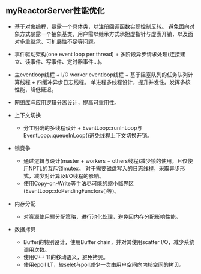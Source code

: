 ## myReactorServer性能优化
* 基于对象编程，暴露一个具体类，以注册回调函数实现控制反转。
避免面向对象方式暴露一个抽象基类，用户需以继承方式承担虚指针与虚表开销，以及面对多重继承、可扩展性不足等问题。
* 事件驱动架构(one event loop per thread) + 多阶段异步请求处理(连接建立、读事件、写事件、定时器事件...)。
* 主eventloop线程 + I/O worker eventloop线程 + 基于阻塞队列的任务队列计算线程 + 四缓冲异步日志线程。
单进程多线程设计，提升并发性。发挥多核性能，降低延迟。
* 网络库与应用逻辑分离设计，提高可重用性。

* 上下文切换
    * 分工明确的多线程设计 + EventLoop::runInLoop与EventLoop::queueInLoop()避免线程上下文切换开销。
* 锁竞争
    * 通过逻辑与设计(master + workers + others线程)减少锁的使用，且仅使用NPTL的互斥锁mutex。
        对于需要磁盘写入的日志线程，采取异步形式，减少对计算及I/O线程的影响。
    * 使用Copy-on-Write等手法尽可能的缩小临界区(EventLoop::doPendingFunctors()等)。
* 内存分配
    * 对资源使用预分配策略，进行池化处理，避免因内存分配影响性能。
* 数据拷贝
    * Buffer的特别设计，使用Buffer chain，并对其使用scatter I/O，减少系统调用次数。
    * 使用C++ 11的移动语义，避免拷贝。
    * 使用epoll LT，较selet与poll减少一次由用户空间向内核空间的拷贝。

